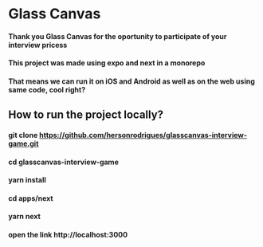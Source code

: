 # Glass Canvas
#### Thank you Glass Canvas for the oportunity to participate of your interview pricess
#### This project was made using expo and next in a monorepo
#### That means we can run it on iOS and Android as well as on the web using same code, cool right?

## How to run the project locally?
#### git clone https://github.com/hersonrodrigues/glasscanvas-interview-game.git
#### cd glasscanvas-interview-game
#### yarn install
#### cd apps/next
#### yarn next
#### open the link http://localhost:3000
